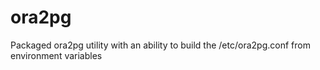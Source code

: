 # ora2pg
Packaged ora2pg utility with an ability to build the /etc/ora2pg.conf from environment variables